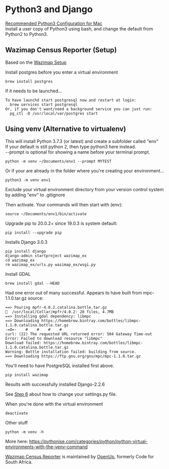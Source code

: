 
# Python3 and Django

[Recommended Python3 Configuration for Mac](python3.html)  
Install a user copy of Python3 using bash, and change the default from Python2 to Python3.   


## Wazimap Census Reporter (Setup)


Based on the [Wazimap Setup](https://wazimap.readthedocs.io/en/latest/started.html)  

Install postgres before you enter a virtual environment

	brew install postgres

If it needs to be launched...

	To have launchd start postgresql now and restart at login:
	  brew services start postgresql
	Or, if you don't want/need a background service you can just run:
	  pg_ctl -D /usr/local/var/postgres start

## Using venv (Alternative to virtualenv)

This will install Python 3.7.3 (or latest) and create a subfolder called "env"  
If your default is still python 2, then type python3 here instead.  
--prompt is optional for showing a name before your terminal prompt.  

	python -m venv ~/Documents/env1 --prompt MYTEST

Or if your are already in the folder where you're creating your environment...

	python3 -m venv env1

Exclude your virtual environment directory from your version control system by adding "env" to .gitignore

Then activate. Your commands will then start with (env):

	source ~/Documents/env1/bin/activate

Upgrade pip to 20.0.2+ since 19.0.3 is system default:

	pip install --upgrade pip

Installs Django 3.0.3

	pip install django
	django-admin startproject wazimap_ex
	cd wazimap_ex
	rm wazimap_ex/urls.py wazimap_ex/wsgi.py

Install GDAL

	brew install gdal --HEAD

Had one error out of many successful. Appears to have built from mpc-1.1.0.tar.gz source:

	==> Pouring mpfr-4.0.2.catalina.bottle.tar.gz
	🍺  /usr/local/Cellar/mpfr/4.0.2: 28 files, 4.7MB
	==> Installing gdal dependency: libmpc
	==> Downloading https://homebrew.bintray.com/bottles/libmpc-1.1.0.catalina.bottle.tar.gz
	-=O=-    #    #    #    #                                                     
	curl: (22) The requested URL returned error: 504 Gateway Time-out
	Error: Failed to download resource "libmpc"
	Download failed: https://homebrew.bintray.com/bottles/libmpc-1.1.0.catalina.bottle.tar.gz
	Warning: Bottle installation failed: building from source.
	==> Downloading https://ftp.gnu.org/gnu/mpc/mpc-1.1.0.tar.gz

You'll need to have PostgreSQL installed first above.

	pip install wazimap

Results with successfully installed Django-2.2.6

See [Step 6](https://wazimap.readthedocs.io/en/latest/started.html) about how to change your settings.py file.


When you're done with the virtual environment

	deactivate


Other stuff

	python -m venv -h

More here:
https://pythonise.com/categories/python/python-virtual-environments-with-the-venv-command


[Wazimap Census Reporter]( https://github.com/modelearth/wazimap) is maintained by [OpenUp](https://openup.org.za/), formerly Code for South Africa. 
